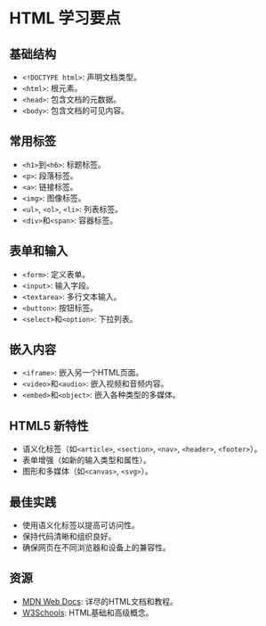 
# HTML 学习要点

## 基础结构
- `<!DOCTYPE html>`: 声明文档类型。
- `<html>`: 根元素。
- `<head>`: 包含文档的元数据。
- `<body>`: 包含文档的可见内容。

## 常用标签
- `<h1>`到`<h6>`: 标题标签。
- `<p>`: 段落标签。
- `<a>`: 链接标签。
- `<img>`: 图像标签。
- `<ul>`, `<ol>`, `<li>`: 列表标签。
- `<div>`和`<span>`: 容器标签。

## 表单和输入
- `<form>`: 定义表单。
- `<input>`: 输入字段。
- `<textarea>`: 多行文本输入。
- `<button>`: 按钮标签。
- `<select>`和`<option>`: 下拉列表。

## 嵌入内容
- `<iframe>`: 嵌入另一个HTML页面。
- `<video>`和`<audio>`: 嵌入视频和音频内容。
- `<embed>`和`<object>`: 嵌入各种类型的多媒体。

## HTML5 新特性
- 语义化标签（如`<article>`, `<section>`, `<nav>`, `<header>`, `<footer>`）。
- 表单增强（如新的输入类型和属性）。
- 图形和多媒体（如`<canvas>`, `<svg>`）。

## 最佳实践
- 使用语义化标签以提高可访问性。
- 保持代码清晰和组织良好。
- 确保网页在不同浏览器和设备上的兼容性。

## 资源
- [MDN Web Docs](https://developer.mozilla.org/en-US/): 详尽的HTML文档和教程。
- [W3Schools](https://www.w3schools.com/): HTML基础和高级概念。
